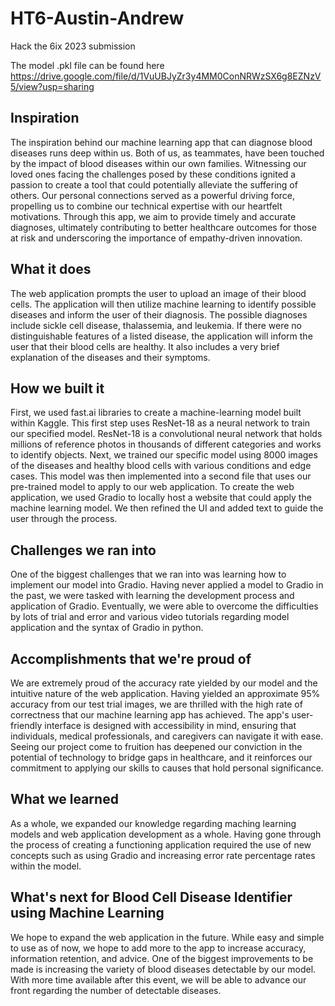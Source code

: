 # HT6-Austin-Andrew
Hack the 6ix 2023 submission

The model .pkl file can be found here https://drive.google.com/file/d/1VuUBJyZr3y4MM0ConNRWzSX6g8EZNzV5/view?usp=sharing

## Inspiration
The inspiration behind our machine learning app that can diagnose blood diseases runs deep within us. Both of us, as teammates, have been touched by the impact of blood diseases within our own families. Witnessing our loved ones facing the challenges posed by these conditions ignited a passion to create a tool that could potentially alleviate the suffering of others. Our personal connections served as a powerful driving force, propelling us to combine our technical expertise with our heartfelt motivations. Through this app, we aim to provide timely and accurate diagnoses, ultimately contributing to better healthcare outcomes for those at risk and underscoring the importance of empathy-driven innovation.
## What it does
 The web application prompts the user to upload an image of their blood cells. The application will then utilize machine learning to identify possible diseases and inform the user of their diagnosis. The possible diagnoses include sickle cell disease, thalassemia,  and leukemia. If there were no distinguishable features of a listed disease, the application will inform the user that their blood cells are healthy. It also includes a very brief explanation of the diseases and their symptoms. 
## How we built it
First, we used fast.ai libraries to create a machine-learning model built within Kaggle. This first step uses ResNet-18 as a neural network to train our specified model. ResNet-18 is a convolutional neural network that holds millions of reference photos in thousands of different categories and works to identify objects. Next, we trained our specific model using 8000 images of the diseases and healthy blood cells with various conditions and edge cases. This model was then implemented into a second file that uses our pre-trained model to apply to our web application. To create the web application, we used Gradio to locally host a website that could apply the machine learning model. We then refined the UI and added text to guide the user through the process.
## Challenges we ran into
One of the biggest challenges that we ran into was learning how to implement our model into Gradio. Having never applied a model to Gradio in the past, we were tasked with learning the development process and application of Gradio. Eventually, we were able to overcome the difficulties by lots of trial and error and various video tutorials regarding model application and the syntax of Gradio in python. 
## Accomplishments that we're proud of
We are extremely proud of the accuracy rate yielded by our model and the intuitive nature of the web application. Having yielded an approximate 95% accuracy from our test trial images, we are thrilled with the high rate of correctness that our machine learning app has achieved. The app's user-friendly interface is designed with accessibility in mind, ensuring that individuals, medical professionals, and caregivers can navigate it with ease. Seeing our project come to fruition has deepened our conviction in the potential of technology to bridge gaps in healthcare, and it reinforces our commitment to applying our skills to causes that hold personal significance.
## What we learned
As a whole, we expanded our knowledge regarding maching learning models and web application development as a whole. Having gone through the process of creating a functioning application required the use of new concepts such as using Gradio and increasing error rate percentage rates within the model.
## What's next for Blood Cell Disease Identifier using Machine Learning
We hope to expand the web application in the future. While easy and simple to use as of now, we hope to add more to the app to increase accuracy, information retention, and advice. One of the biggest improvements to be made is increasing the variety of blood diseases detectable by our model. With more time available after this event, we will be able to advance our front regarding the number of detectable diseases. 
